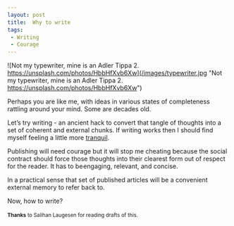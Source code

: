```yaml
---
layout: post
title:  Why to write
tags:
 - Writing
 - Courage
---
```


![Not my typewriter, mine is an Adler Tippa 2. https://unsplash.com/photos/HbbHfXvb6Xw](/images/typewriter.jpg "Not my typewriter, mine is an Adler Tippa 2. https://unsplash.com/photos/HbbHfXvb6Xw")

Perhaps you are like me, with ideas in various states of completeness rattling around your mind. Some are decades old.

Let’s try writing - an ancient hack to convert that tangle of thoughts into a set of coherent and external chunks. If writing works then I should find myself feeling a little more [tranquil](https://en.m.wikipedia.org/wiki/Ataraxia).

Publishing will need courage but it will stop me cheating because the social contract should force those thoughts into their clearest form out of respect for the reader. It has to be engaging, relevant, and concise.

In a practical sense that set of published articles will be a convenient external memory to refer back to.

Now, how to write?

<small>**Thanks** to Salihan Laugesen for reading drafts of this.</small>
